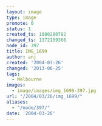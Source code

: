 ```yaml
---
layout: image
type: image
promote: 0
status: 1
created_ts: 1080280782
changed_ts: 1372159366
node_id: 397
title: IMG_1699
author: anj
created: '2004-03-26'
changed: '2013-06-25'
tags:
  - Melbourne
images:
  - image/images/img_1699-397.jpg
url: "/2004/03/26/img_1699/"
aliases:
  - "/node/397/"
date: '2004-03-26'
---
```


